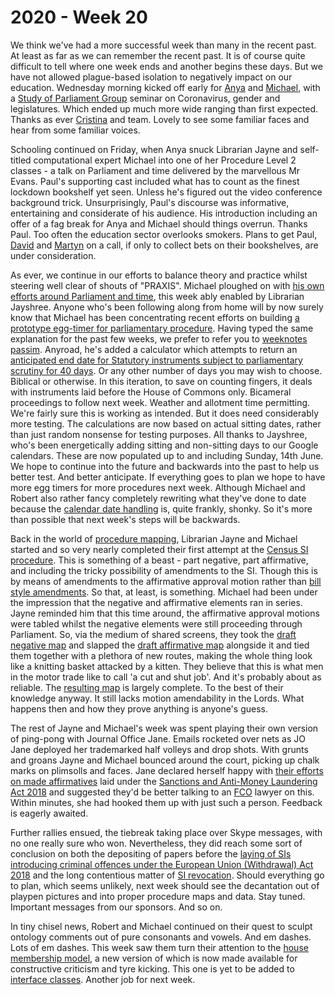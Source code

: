 # 2020 - Week 20

We think we've had a more successful week than many in the recent past. At least as far as we can remember the recent past. It is of course quite difficult to tell where one week ends and another begins these days. But we have not allowed plague-based isolation to negatively impact on our education. Wednesday morning kicked off early for [Anya](https://twitter.com/bitten_) and [Michael](https://twitter.com/fantasticlife), with a [Study of Parliament Group](http://www.studyofparliament.org.uk/) seminar on Coronavirus, gender and legislatures. Which ended up much more wide ranging than first expected. Thanks as ever [Cristina](https://twitter.com/estrangeirada) and team. Lovely to see some familiar faces and hear from some familiar voices.

Schooling continued on Friday, when Anya snuck Librarian Jayne and self-titled computational expert Michael into one of her Procedure Level 2 classes - a talk on Parliament and time delivered by the marvellous Mr Evans. Paul's supporting cast included what has to count as the finest lockdown bookshelf yet seen. Unless he's figured out the video conference background trick. Unsurprisingly, Paul's discourse was informative, entertaining and considerate of his audience. His introduction including an offer of a fag break for Anya and Michael should things overrun. Thanks Paul. Too often the education sector overlooks smokers. Plans to get Paul, [David](https://twitter.com/clerkly) and [Martyn](https://twitter.com/martynpatrick) on a call, if only to collect bets on their bookshelves, are under consideration.

As ever, we continue in our efforts to balance theory and practice whilst steering well clear of shouts of "PRAXIS". Michael ploughed on with [his own efforts around Parliament and time](https://trello.com/c/4696EfyX/112-prototype-a-calendar), this week ably enabled by Librarian Jayshree. Anyone who's been following along from home will by now surely know that Michael has been concentrating recent efforts on building [a prototype egg-timer for parliamentary procedure](http://parliament-calendar.herokuapp.com/). Having typed the same explanation for the past few weeks, we prefer to refer you to [weeknotes passim](https://ukparliament.github.io/ontologies/meta/weeknotes/2020/19/). Anyroad, he's added a calculator which attempts to return an [anticipated end date for Statutory instruments subject to parliamentary scrutiny for 40 days](http://parliament-calendar.herokuapp.com/calculator/calculate?procedure=2&start-date=2019-12-17&day-count=40). Or any other number of days you may wish to choose. Biblical or otherwise. In this iteration, to save on counting fingers, it deals with instruments laid before the House of Commons only. Bicameral proceedings to follow next week. Weather and allotment time permitting. We're fairly sure this is working as intended. But it does need considerably more testing. The calculations are now based on actual sitting dates, rather than just random nonsense for testing purposes. All thanks to Jayshree, who's been energetically adding sitting and non-sitting days to our Google calendars. These are now populated up to and including Sunday, 14th June. We hope to continue into the future and backwards into the past to help us better test. And better anticipate. If everything goes to plan we hope to have more egg timers for more procedures next week. Although Michael and Robert also rather fancy completely rewriting what they've done to date because the [calendar date handling](http://parliament-calendar.herokuapp.com/meta/schema) is, quite frankly, shonky. So it's more than possible that next week's steps will be backwards.

Back in the world of [procedure mapping](https://ukparliament.github.io/ontologies/procedure/procedure-ontology.html#maps), Librarian Jayne and Michael started and so very nearly completed their first attempt at the [Census SI procedure](https://trello.com/c/RQYwEsDy/102-census-si-map). This is something of a beast - part negative, part affirmative, and including the tricky possibility of amendments to the SI. Though this is by means of amendments to the affirmative approval motion rather than [bill style amendments](https://github.com/ukparliament/ontologies/blob/master/procedure/flowcharts/bills/amendments/amendment.pdf). So that, at least, is something. Michael had been under the impression that the negative and affirmative elements ran in series. Jayne reminded him that this time around, the affirmative approval motions were tabled whilst the negative elements were still proceeding through Parliament. So, via the medium of shared screens, they took the [draft negative map](https://ukparliament.github.io/ontologies/procedure/flowcharts/sis/draft-negative.pdf) and slapped the [draft affirmative map](https://ukparliament.github.io/ontologies/procedure/flowcharts/sis/draft-affirmative.pdf) alongside it and tied them together with a plethora of new routes, making the whole thing look like a knitting basket attacked by a kitten. They believe that this is what men in the motor trade like to call 'a cut and shut job'. And it's probably about as reliable. The [resulting map](https://github.com/ukparliament/ontologies/blob/master/procedure/flowcharts/sis/census.pdf) is largely complete. To the best of their knowledge anyway. It still lacks motion amendability in the Lords. What happens then and how they prove anything is anyone's guess.

The rest of Jayne and Michael's week was spent playing their own version of ping-pong with Journal Office Jane. Emails rocketed over nets as JO Jane deployed her trademarked half volleys and drop shots. With grunts and groans Jayne and Michael bounced around the court, picking up chalk marks on plimsolls and faces. Jane declared herself happy with [their efforts on made affirmatives](https://trello.com/c/qjfr3R0z/98-made-affirmatives-under-the-sanctions-act) laid under the [Sanctions and Anti-Money Laundering Act 2018](http://www.legislation.gov.uk/ukpga/2018/13/contents/enacted) and suggested they'd be better talking to an [FCO](https://www.gov.uk/government/organisations/foreign-commonwealth-office) lawyer on this. Within minutes, she had hooked them up with just such a person. Feedback is eagerly awaited.

Further rallies ensued, the tiebreak taking place over Skype messages, with no one really sure who won. Nevertheless, they did reach some sort of conclusion on both the depositing of papers before the [laying of SIs introducing criminal offences under the European Union (Withdrawal) Act 2018](https://trello.com/c/MdQvaYMW/22-deposited-papers-ahead-of-laying-sis-introducing-criminal-offences) and the long contentious matter of [SI revocation](https://trello.com/c/KWbc8Etq/75-revoked-sis-committee-consideration). Should everything go to plan, which seems unlikely, next week should see the decantation out of playpen pictures and into proper procedure maps and data. Stay tuned. Important messages from our sponsors. And so on.

In tiny chisel news, Robert and Michael continued on their quest to sculpt ontology comments out of pure consonants and vowels. And em dashes. Lots of em dashes. This week saw them turn their attention to the [house membership model](https://ukparliament.github.io/ontologies/house-membership/house-membership-ontology.html), a new version of which is now made available for constructive criticism and tyre kicking. This one is yet to be added to [interface classes](https://ukparliament.github.io/ontologies/interface/interface.html). Another job for next week.
